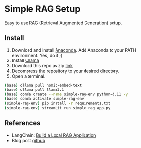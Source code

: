 # Simple RAG Setup

Easy to use RAG (Retrieval Augmented Generation) setup.

## Install

1. Download and install [Anaconda](https://docs.anaconda.com/anaconda/install/). Add Anaconda to your PATH environment. Yes, do it ;)
2. Install [Ollama](https://ollama.com/download)
3. Download this repo as zip [link](https://github.com/javierip/simple-RAG-setup/archive/refs/heads/main.zip)
4. Decompress the repository to your desired directory.
5. Open a terminal.

```bash
(base) ollama pull nomic-embed-text
(base) ollama pull llama3.1
(base) conda create --name simple-rag-env python=3.11 -y
(base) conda activate simple-rag-env
(simple-rag-env) pip install -r requirements.txt
(simple-rag-env) streamlit run simple_rag_app.py
```

## References

* LangChain: [Build a Local RAG Application](https://python.langchain.com/v0.2/docs/tutorials/local_rag/)
* Blog post [github](https://github.com/tonykipkemboi/ollama_pdf_rag/tree/main)
